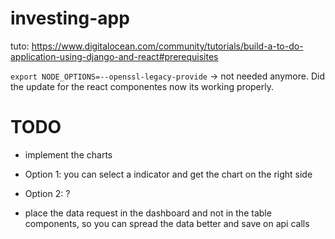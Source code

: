 # investing-app

tuto: https://www.digitalocean.com/community/tutorials/build-a-to-do-application-using-django-and-react#prerequisites

`export NODE_OPTIONS=--openssl-legacy-provide` -> not needed anymore.
Did the update for the react componentes now its working properly.

# TODO
- implement the charts
 - Option 1: you can select a indicator and get the chart on the right side
 - Option 2: ?

- place the data request in the dashboard and not in the table components, so you can spread the data better and save on api calls


